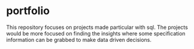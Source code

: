 # portfolio

This repository focuses on projects made particular with sql. The projects would be more focused on finding the insights where some specification information can be grabbed to make data driven decisions.
